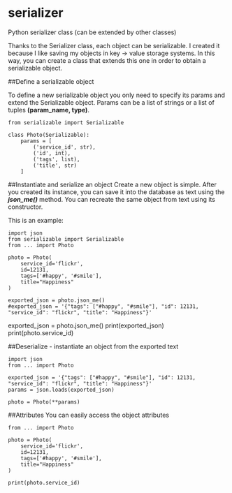 # serializer
Python serializer class (can be extended by other classes)

Thanks to the Serializer class, each object can be serializable. I created it because I like saving my objects in key -> value storage systems.
In this way, you can create a class that extends this one in order to obtain a serializable object.

##Define a serializable object

To define a new serializable object you only need to specify its params and extend the Serializable object. Params can be a list of strings or a list of tuples **(param_name, type)**.

```
from serializable import Serializable

class Photo(Serializable):
	params = [
		('service_id', str), 
		('id', int), 
		('tags', list), 
		('title', str)
	]
```

##Instantiate and serialize an object
Create a new object is simple. After you created its instance, you can save it into the database as text using the ***json_me()*** method. You can recreate the same object from text using its constructor. 

This is an example:

```
import json
from serializable import Serializable
from ... import Photo

photo = Photo(
	service_id='flickr', 
	id=12131, 
	tags=['#happy', '#smile'], 
	title="Happiness"
)

exported_json = photo.json_me()
#exported_json = '{"tags": ["#happy", "#smile"], "id": 12131, "service_id": "flickr", "title": "Happiness"}'
```

exported_json = photo.json_me()
print(exported_json)
print(photo.service_id)

##Deserialize - instantiate an object from the exported text

```
import json
from ... import Photo

exported_json = '{"tags": ["#happy", "#smile"], "id": 12131, "service_id": "flickr", "title": "Happiness"}'
params = json.loads(exported_json)

photo = Photo(**params)
```

##Attributes
You can easily access the object attributes

```
from ... import Photo

photo = Photo(
	service_id='flickr', 
	id=12131, 
	tags=['#happy', '#smile'], 
	title="Happiness"
)

print(photo.service_id)
```
